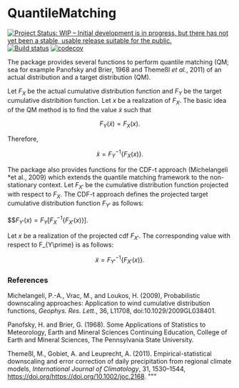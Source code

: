 # QuantileMatching

[![Project Status: WIP – Initial development is in progress, but there has not yet been a stable, usable release suitable for the public.](https://www.repostatus.org/badges/latest/wip.svg)](https://www.repostatus.org/#wip)
[![Build status](https://github.com/JuliaExtremes/QuantileMatching.jl/workflows/CI/badge.svg)](https://github.com/JuliaExtremes/QuantileMatching.jl/actions)
[![codecov](https://codecov.io/gh/JuliaExtremes/QuantileMatching.jl/branch/main/graph/badge.svg?token=5fe36122-1af1-4494-be65-e307d5aa8acc)](https://codecov.io/gh/JuliaExtremes/QuantileMatching.jl)

The package provides several functions to perform quantile matching (QM; sea for example Panofsky and Brier, 1968 and Themeßl *et al.*, 2011) of an actual distribution and a target distribution (QM). 

Let $F_X$ be the actual cumulative distribution function and $F_Y$ be the target cumulative distribition function. Let $x$ be a realization of $F_X$. The basic idea of the QM method is to find the value $\tilde{x}$ such that

$$F_Y(\tilde{x}) = F_X(x).$$

Therefore,

$$\tilde{x} = F_Y^{-1} \left\lbrace F_X(x) \right\rbrace.$$

The package also provides functions for the CDF-t approach (Michelangeli *et al., 2009) which extends the quantile matching framework to the non-stationary context. Let $F_{X\prime}$ be the cumulative distribution function projected with respect to $F_X$. The CDF-t approach defines the projected target cumulative distribution function $F_{Y\prime}$ as follows:

$$$F_{Y\prime}(x) = F_Y \left[ F_X^{-1} \left\lbrace F_{X\prime}(x) \right\rbrace \right].$

Let $x$ be a realization of the projected cdf $F_{X\prime}$. The corresponding value with respect to F_{Y\prime} is as follows:

$$\tilde{x} = F_{Y\prime}^{-1} \left\lbrace F_{X\prime}(x) \right\rbrace.$$


### References

Michelangeli, P.-A., Vrac, M., and Loukos, H. (2009), Probabilistic downscaling approaches: 
Application to wind cumulative distribution functions, *Geophys. Res. Lett.*, 36, L11708, doi:10.1029/2009GL038401.

Panofsky, H. and Brier, G. (1968). Some Applications of Statistics to Meteorology, Earth and Mineral Sciences Continuing Education, College of
Earth and Mineral Sciences, The Pennsylvania State University.

Themeßl, M., Gobiet, A. and Leuprecht, A. (2011). Empirical-statistical downscaling and error correction of daily precipitation from regional
climate models, *International Journal of Climatology*, 31, 1530–1544, https://doi.org/https://doi.org/10.1002/joc.2168.
"""